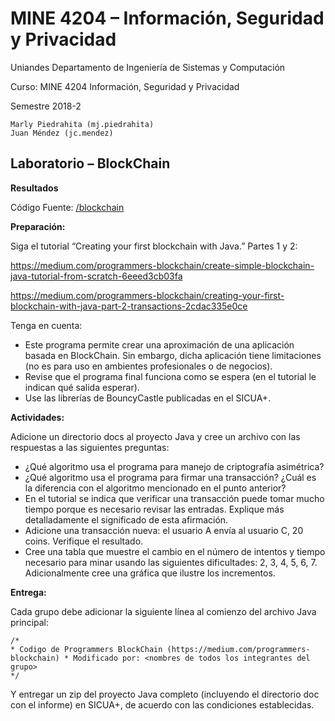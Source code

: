 # MINE 4204 – Información, Seguridad y Privacidad

    
Uniandes Departamento de Ingeniería de Sistemas y Computación 

Curso: MINE 4204 Información, Seguridad y Privacidad

Semestre 2018-2

    Marly Piedrahita (mj.piedrahita)
    Juan Méndez (jc.mendez)

## Laboratorio – BlockChain

**Resultados**

Código Fuente: [/blockchain](../master/blockchain)


**Preparación:**

Siga el tutorial “Creating your first blockchain with Java.” Partes 1 y 2: 

https://medium.com/programmers-blockchain/create-simple-blockchain-java-tutorial-from-scratch-6eeed3cb03fa  

https://medium.com/programmers-blockchain/creating-your-first-blockchain-with-java-part-2-transactions-2cdac335e0ce

Tenga en cuenta:
- Este programa permite crear una aproximación de una aplicación basada en BlockChain. Sin
embargo, dicha aplicación tiene limitaciones (no es para uso en ambientes profesionales o de
negocios).
- Revise que el programa final funciona como se espera (en el tutorial le indican qué salida esperar).
- Use las librerías de BouncyCastle publicadas en el SICUA+.


**Actividades:**

Adicione un directorio docs al proyecto Java y cree un archivo con las respuestas a las siguientes preguntas:
- ¿Qué algoritmo usa el programa para manejo de criptografía asimétrica?
- ¿Qué algoritmo usa el programa para firmar una transacción? ¿Cuál es la diferencia con el
algoritmo mencionado en el punto anterior?
- En el tutorial se indica que verificar una transacción puede tomar mucho tiempo porque es
necesario revisar las entradas. Explique más detalladamente el significado de esta afirmación.
- Adicione una transacción nueva: el usuario A envía al usuario C, 20 coins. Verifique el resultado.
- Cree una tabla que muestre el cambio en el número de intentos y tiempo necesario para minar
usando las siguientes dificultades: 2, 3, 4, 5, 6, 7. Adicionalmente cree una gráfica que ilustre los incrementos.


**Entrega:**

Cada grupo debe adicionar la siguiente línea al comienzo del archivo Java principal: 

    /*
    * Codigo de Programmers BlockChain (https://medium.com/programmers-blockchain) * Modificado por: <nombres de todos los integrantes del grupo>
    */

Y entregar un zip del proyecto Java completo (incluyendo el directorio doc con el informe) en SICUA+, de acuerdo con las condiciones establecidas.
